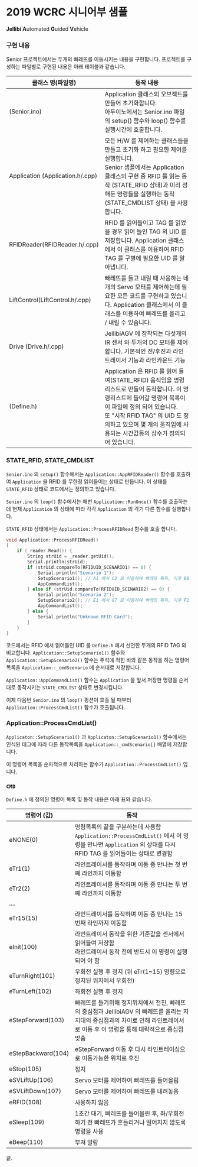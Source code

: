 # 2019 WCRC 시니어부 샘플 
**Jellibi** **A**utomated **G**uided **V**ehicle

### 구현 내용

Senior 프로젝트에서는 두개의 빠레뜨를 이동시키는 내용을 구현합니다. 
프로젝트를 구성하는 파일별로 구현된 내용은 아래 테이블과 같습니다. 

| 클래스 명(파일명)                | 동작 내용                                                    |
| -------------------------------- | ------------------------------------------------------------ |
| (Senior.ino)                     | Application 클래스의 오브젝트를 만들어 초기화합니다.<br />아두이노에서는 Senior.ino 파일의 setup() 함수와 loop() 함수를 실행시간에 호출합니다. |
| Application (Application.h/.cpp) | 모든 H/W 를 제어하는 클래스들을 만들고 초기화 하고 필요한 제어를 실행합니다.<br />Senior 샘플에서는 Application 클래스의 구현 중 RFID 를 읽는 동작 (STATE_RFID 상태)과 미리 정해둔 명령들을 실행하는 동작 (STATE_CMDLIST 상태) 을 사용합니다. |
| RFIDReader(RFIDReader.h/.cpp)    | RFID 를 읽어들이고 TAG 를 읽었을 경우 읽어 들인 TAG 의 UID 를 저장합니다. Application 클래스에서 이 클래스를 이용하여 RFID TAG 를 구별에 필요한 UID 를 알아냅니다. |
| LiftControl(LiftControl.h/.cpp)  | 빠레뜨를 들고 내릴 때 사용하는 네개의 Servo 모터를 제어하는데 필요한 모든 코드를 구현하고 있습니다. Application 클래스에서 이 클래스를 이용하여 빠레뜨를 올리고 / 내릴 수 있습니다. |
| Drive (Drive.h/.cpp)             | JellibiAGV 에 장착되는 다섯개의 IR 센서 와 두개의 DC 모터를 제어합니다. 기본적인 전/후진과 라인트레이서 기능과 라인카운트 기능 |
| (Define.h)                       | Application 은 RFID 를 읽어 들여(STATE_RFID)  움직임을 명령리스트로 만들어 동작합니다. 이 명령리스트에 들어갈 명령어 목록이 이 파일에 정의 되어 있습니다.<br /> 또 "시작 RFID TAG" 의 UID 도 정의하고 있으며 몇 개의 움직임에 사용되는 시간값등의 상수가 정의되어 있습니다. |

### STATE_RFID, STATE_CMDLIST

```Senior.ino``` 의 ```setup()``` 함수에서는 ```Application::AppRFIDReader()``` 함수를 호출하여 ```Application``` 을 RFID 를 무한정 읽어들이는 상태로 만듭니다.  이 상태를 ```STATE_RFID``` 상태로 코드에서는 정의하고 있습니다. 

```Senior.ino``` 의 ```loop()``` 함수에서는 매번 ```Application::RunOnce()``` 함수를 호출하는데 현재 ```Application``` 의 상태에 따라 각각 ```Application``` 의 각기 다른 함수를 실행합니다. 

```STATE_RFID``` 상태에서는 ```Application::ProcessRFIDRead``` 함수를 호출 합니다. 

~~~c++
void Application::ProcessRFIDRead()
{
    if (_reader.Read()) {
        String strUid = _reader.getUid();
        Serial.println(strUid);
        if (strUid.compareTo(RFIDUID_SCENARIO1) == 0) {
            Serial.println("Scenario 1");
            SetupScenario1(); // A1 에서 C2 로 이동하여 빠레뜨 획득, 이후 B8 로 배송 
            AppCommandList();
        } else if (strUid.compareTo(RFIDUID_SCENARIO2) == 0) {
            Serial.println("Scenario 2");
            SetupScenario2(); // E1 에서 G7 로 이동하여 빠레뜨 획득, 이후 F2 로 배송
            AppCommandList();
        } else {
            Serial.println("Unknown RFID Card");
        }
    }
} 
~~~

코드에서는 RFID 에서 읽어들인 UID 를 ```Define.h``` 에서 선언한 두개의 RFID TAG 와 비교합니다. 
```Application::SetupScenario1()``` 함수와 ```Application::SetupScenario2()``` 함수는 주석에 적힌 바와 같은 동작을 하는 명령어 목록을 ```Application::_cmdScenario``` 에 순서대로 저장합니다. 

```Application::AppCommandList()``` 함수는 ```Application``` 을 앞서 저장한 명령을 순서대로 동작시키는 ```STATE_CMDLIST``` 상태로 변경시킵니다. 

이제 다음번 ```Senior.ino``` 의 ```loop()``` 펑션이 호출 될 때부터 ```Application::ProcessCmdList()``` 함수가 호출됩니다. 

### Application::ProcessCmdList()

```Applicaton::SetupScenario1()```  과  ```Applicaton::SetupScenario1()``` 함수에서는 인식된 태그에 따라 다른 동작목록을 ```Application::_cmdScenario[]``` 배열에 저장합니다. 

이 명령어 목록을 순차적으로 처리하는 함수가 ```Application::ProcessCmdList()``` 입니다. 

### ```CMD```

```Define.h``` 에 정의된 명령어 목록 및 동작 내용은 아래 표와 같습니다. 

| 명령어 (값)        | 동작                                                         |
| ------------------ | ------------------------------------------------------------ |
| eNONE(0)           | 명령목록의 끝을 구분하는데 사용함 ```Application::ProcessCmdList()``` 에서 이 명령을 만나면 ```Application``` 의 상태를 다시 RFID TAG 를 읽어들이는 상태로 변경함 |
| eTr1(1)            | 라인트레이서를 동작하며 이동 중 만나는 첫 번째 라인까지 이동함 |
| eTr2(2)            | 라인트레이서를 동작하며 이동 중 만나는 두 번째 라인까지 이동함 |
| ....               |                                                              |
| eTr15(15)          | 라인트레이서를 동작하며 이동 중 만나는 15 번째 라인까지 이동함 |
| eInit(100)         | 라인트레이서 동작을 위한 기준값을 센서에서 읽어들여 저장함 <br />라인트레이서 동작 전에 반드시 이 명령이 실행되어 야 함 |
| eTurnRight(101)    | 우회전 실행 후 정지 (위 eTr(1~15) 명령으로 정지된 위치에서 우회전) |
| eTurnLeft(102)     | 좌회전 실행 후 정지                                          |
| eStepForward(103)  | 빠레뜨를 들기위해 정지위치에서 전진, 빠레뜨의 중심점과 JellibiAGV 의 빠레뜨를 올리는 지지대의 중심점과의 차이로 인해 라인트레이서로 이동 후 이 명령을 통해 대략적으로 중심점 맞춤 |
| eStepBackward(104) | eStepForward 이동 후 다시 라인트레이싱으로 이동가능한 위치로 후진 |
| eStop(105)         | 정지                                                         |
| eSVLiftUp(106)     | Servo 모터를 제어하여 빠레뜨를 들어올림                      |
| eSVLiftDown(107)   | Servo 모터를 제어하여 빠레뜨를 내려놓음                      |
| eRFID(108)         | 사용하지 않음                                                |
| eSleep(109)        | 1초간 대기, 빠레뜨를 들어올린 후, 좌/우회전 하기 전 빠레뜨가 흔들리거나 떨어지지 않도록 명령을 사용 |
| eBeep(110)         | 부져 알람                                                    |

끝.